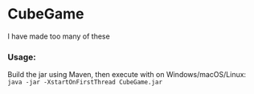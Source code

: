 # CubeGame
I have made too many of these

### Usage:

Build the jar using Maven, then execute with on Windows/macOS/Linux: `java -jar -XstartOnFirstThread CubeGame.jar`